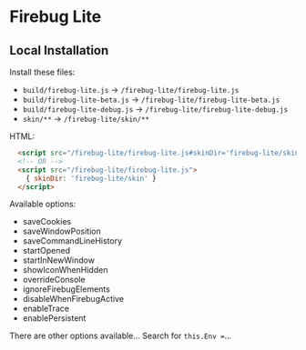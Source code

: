 # Firebug Lite

## Local Installation

Install these files:

- `build/firebug-lite.js` -> `/firebug-lite/firebug-lite.js`
- `build/firebug-lite-beta.js` -> `/firebug-lite/firebug-lite-beta.js`
- `build/firebug-lite-debug.js` -> `/firebug-lite/firebug-lite-debug.js`
- `skin/**` -> `/firebug-lite/skin/**`

HTML:

```html
  <script src="/firebug-lite/firebug-lite.js#skinDir='firebug-lite/skin'"></script>
  <!-- OR -->
  <script src="/firebug-lite/firebug-lite.js">
    { skinDir: 'firebug-lite/skin' }
  </script>
```

Available options:

- saveCookies
- saveWindowPosition
- saveCommandLineHistory
- startOpened
- startInNewWindow
- showIconWhenHidden
- overrideConsole
- ignoreFirebugElements
- disableWhenFirebugActive
- enableTrace
- enablePersistent

There are other options available... Search for `this.Env =`...
